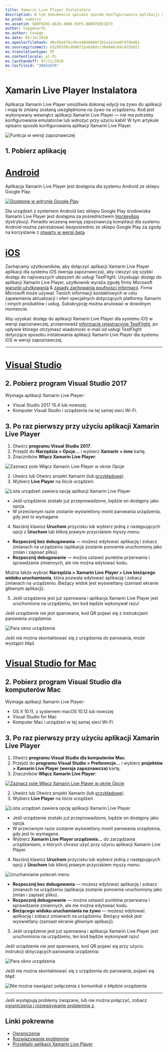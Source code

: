 ```yaml
---
title: Xamarin Live Player Instalatora
description: W tym dokumencie opisano sposób konfigurowania aplikacji Xamarin Live Player i przy jego użyciu dokonaj edycji na żywo do uruchomionej aplikacji.
ms.prod: xamarin
ms.assetid: 5DDF9203-8826-4B04-93F5-B8D07EDE3873
author: topgenorth
ms.author: toopge
ms.date: 05/14/2018
ms.openlocfilehash: 40c03e978cd9ce4666089f1b2a1e2ee8f47dbd81
ms.sourcegitcommit: 632955f8cdb80712abd8dcc30e046cb9c435b922
ms.translationtype: MT
ms.contentlocale: pl-PL
ms.lasthandoff: 07/11/2018
ms.locfileid: "38831676"
---
```

# <a name="xamarin-live-player-setup"></a>Xamarin Live Player Instalatora

Aplikacja Xamarin Live Player umożliwia dokonaj edycji na żywo do aplikacji i mają te zmiany zostaną uwzględnione na żywo na urządzeniu. Kod jest wykonywany wewnątrz aplikacji Xamarin Live Player — nie ma potrzeby konfigurowania emulatorów lub wdrożyć przy użyciu kabli! W tym artykule opisano sposób konfigurowania aplikacji Xamarin Live Player.

![Funkcja w wersji zapoznawczej](~/media/shared/preview.png)

## <a name="1-get-the-app"></a>1. Pobierz aplikację

# <a name="androidtabandroid"></a>[Android](#tab/android)

Aplikacja Xamarin Live Player jest dostępna dla systemu Android ze sklepu Google Play:

[ ![Dostępne w witrynie Google Play](install-images/google-play-badge.png)](https://play.google.com/store/apps/details?id=com.xamarin.live)

Dla urządzeń z systemem Android bez sklepu Google Play środowiska Xamarin Live Player jest dostępna za pośrednictwem [HockeyApp](https://aka.ms/xlp-hockeyapp) dystrybucji. Ponadto wczesną wersję zapoznawczą kompilacji dla systemu Android można zainstalować bezpośrednio ze sklepu Google Play za zgody na korzystanie z [otwarty w wersji beta](https://play.google.com/apps/testing/com.xamarin.live)

# <a name="iostabios"></a>[iOS](#tab/ios)

Zachęcamy użytkowników, aby dołączyć aplikacji Xamarin Live Player aplikacji dla systemu iOS (wersja zapoznawcza), aby cieszyć się szybki dostęp do najnowszych ulepszeń do usługi TestFlight. Uzyskując dostęp do aplikacji Xamarin Live Player, użytkownik wyraża zgodę firmy Microsoft [warunki użytkowania](https://www.microsoft.com/en-us/legal/intellectualproperty/copyright/default.aspx) & [zasady zachowania poufności informacji](https://privacy.microsoft.com/en-us/privacystatement). Firma Microsoft może używać Twoich informacji kontaktowych w celu zapewnienia aktualizacji i ofert specjalnych dotyczących platformy Xamarin i innych produktów i usług. Subskrypcję można anulować w dowolnym momencie.

Aby uzyskać dostęp do aplikacji Xamarin Live Player dla systemu iOS w wersji zapoznawczej, przeprowadź [informacje rejestracyjne TestFlight](https://fastring.xamarinliveplayer.com/), po upływie którego otrzymasz wiadomość e-mail od usługi TestFlight dotyczące sposobu instalowania aplikacji Xamarin Live Player dla systemu iOS w wersji zapoznawczej.

-----

# <a name="visual-studiotabwindows"></a>[Visual Studio](#tab/windows)

## <a name="2-get-visual-studio-2017"></a>2. Pobierz program Visual Studio 2017

Wymaga aplikacji Xamarin Live Player:

- Visual Studio 2017 15.4 lub nowszej.
- Komputer Visual Studio i urządzenia na tej samej sieci Wi-Fi.

## <a name="3-using-xamarin-live-player-for-the-first-time"></a>3. Po raz pierwszy przy użyciu aplikacji Xamarin Live Player

1. Otwórz **programu Visual Studio 2017**.
2. Przejdź do **Narzędzia > Opcje...**  i wybierz **Xamarin > inne** kartę.
3. Znaczników **Włącz Xamarin Live Player**:

  ![Zaznacz pole Włącz Xamarin Live Player w oknie Opcje](install-images/vs2017-options.png)

2. Utwórz lub Otwórz projekt Xamarin (lub [przykładowe](~/tools/live-player/samples.md)).
3. Wybierz **Live Player** na liście urządzeń:

  ![Lista urządzeń zawiera opcję aplikacji Xamarin Live Player](install-images/devices-empty-windows.png)

  * Jeśli urządzenie zostało już przeprowadzone, będzie on dostępny jako opcja.
  * W przeciwnym razie zostanie wyświetlony monit parowania urządzenia, gdy jest to wymagane.
4. Naciśnij klawisz **Uruchom** przycisku lub wybierz jedną z następujących opcji z **Uruchom** lub kliknij prawym przyciskiem myszy menu:

  - **Rozpocznij bez debugowania** — możesz edytować aplikację i zobacz zmianach na urządzeniu (aplikacja zostanie ponownie uruchomiony jako zmian i zapisać pliku).
  - **Rozpocznij debugowanie** — można ustawić punktów przerwania i sprawdzanie zmiennych, ale nie można edytować kodu.

  Można także wybrać **Narzędzia > Xamarin Live Player > Live bieżącego widoku uruchamiania**, która pozwala edytować aplikację i zobacz zmianach na urządzeniu. Bieżący widok jest wyświetlany (zamiast ekranie głównym aplikacji).

5. Jeśli urządzenie jest już sparowana i aplikacja Xamarin Live Player jest uruchomiona na urządzeniu, ten kod będzie wykonywał razu!

  Jeśli urządzenie nie jest sparowana, kod QR pojawi się z instrukcjami parowania urządzenia:

  ![Para okno urządzenia](install-images/manage-empty-windows.png)

  Jeśli nie można skontaktować się z urządzenia do parowania, może wystąpić błąd.

# <a name="visual-studio-for-mactabmacos"></a>[Visual Studio for Mac](#tab/macos)

## <a name="2-get-visual-studio-for-mac"></a>2. Pobierz program Visual Studio dla komputerów Mac

Wymaga aplikacji Xamarin Live Player:

- OS X 10.11, z systemem macOS 10.12 lub nowszej
- Visual Studio for Mac
- Komputer Mac i urządzeń w tej samej sieci Wi-Fi

## <a name="3-using-xamarin-live-player-for-the-first-time"></a>3. Po raz pierwszy przy użyciu aplikacji Xamarin Live Player

1. Otwórz **programu Visual Studio dla komputerów Mac**.
2. Przejdź do **programu Visual Studio > Preferencje...**  i wybierz **projektów > Xamarin Live Player (wersja zapoznawcza)** kartę.
3. Znaczników **Włącz Xamarin Live Player**:

  [![Zaznacz pole Włącz Xamarin Live Player w oknie Opcje](install-images/vsmac-options-sml.png)](install-images/vsmac-options.png#lightbox)

2. Utwórz lub Otwórz projekt Xamarin (lub [przykładowe](~/tools/live-player/samples.md)).
3. Wybierz **Live Player** na liście urządzeń.

  ![Lista urządzeń zawiera opcję aplikacji Xamarin Live Player](install-images/devices.png)

  * Jeśli urządzenie zostało już przeprowadzone, będzie on dostępny jako opcja.
  * W przeciwnym razie zostanie wyświetlony monit parowania urządzenia, gdy jest to wymagane.
  * Wybierz **Xamarin Live Player urządzenia...**  do zarządzania urządzeniami, o których chcesz użyć przy użyciu aplikacji Xamarin Live Player.

4. Naciśnij klawisz **Uruchom** przycisku lub wybierz jedną z następujących opcji z **Uruchom** lub kliknij prawym przyciskiem myszy menu:

  ![Uruchamianie poleceń menu](install-images/run-menu.png)

  - **Rozpocznij bez debugowania** — możesz edytować aplikację i zobacz zmianach na urządzeniu (aplikacja zostanie ponownie uruchomiony jako zmian i zapisać pliku).
  - **Rozpocznij debugowanie** — można ustawić punktów przerwania i sprawdzanie zmiennych, ale nie można edytować kodu.
  - **Bieżącego widoku uruchamiania na żywo** — możesz edytować aplikację i zobacz zmianach na urządzeniu. Bieżący widok jest wyświetlany (zamiast ekranie głównym aplikacji).

5. Jeśli urządzenie jest już sparowana i aplikacja Xamarin Live Player jest uruchomiona na urządzeniu, ten kod będzie wykonywał razu!

  Jeśli urządzenie nie jest sparowana, kod QR pojawi się przy użyciu instrukcji dotyczących parowania urządzenia:

  ![Para okno urządzenia](install-images/manage-empty.png)

  Jeśli nie można skontaktować się z urządzenia do parowania, pojawi się błąd:

  ![Nie można nawiązać połączenia z komunikat o błędzie urządzenia](install-images/error-cannot-connect.png)


-----

Jeśli występują problemy związane, lub nie można połączyć, zobacz [ograniczenia i rozwiązywanie problemów z](~/tools/live-player/troubleshooting.md).


## <a name="related-links"></a>Linki pokrewne

- [Ograniczenia](~/tools/live-player/limitations.md)
- [Rozwiązywanie problemów](~/tools/live-player/troubleshooting.md)
- [Przykłady aplikacji Xamarin Live Player](~/tools/live-player/samples.md)
